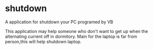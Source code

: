 # shutdown
A application for shutdown your PC
programed by VB


This application may help someone who don't want to get up when the alternating current off in dormitory.
Main for the laptop is far from person,this will help shutdown laptop.

